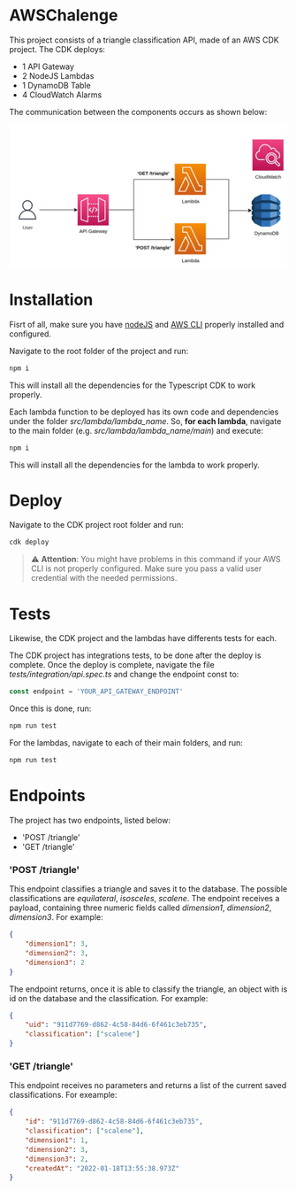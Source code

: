 # AWSChalenge

This project consists of a triangle classification API, made of an AWS CDK project. The CDK deploys:
- 1 API Gateway
- 2 NodeJS Lambdas
- 1 DynamoDB Table
- 4 CloudWatch Alarms

The communication between the components occurs as shown below:

![AWS Diagram](./assets/AWSChalengeDraw.jpeg)

# Installation

Fisrt of all, make sure you have [nodeJS](https://nodejs.org/en/download) and [AWS CLI](https://docs.aws.amazon.com/cli/latest/userguide/cli-chap-getting-started.html) properly installed and configured.

Navigate to the root folder of the project and run: 
```bash
npm i
```
This will install all the dependencies for the Typescript CDK to work properly.

Each lambda function to be deployed has its own code and dependencies under the folder *src/lambda/lambda_name*. So, **for each lambda**, navigate to the main folder (e.g. *src/lambda/lambda_name/main*) and execute:

```bash
npm i
```

This will install all the dependencies for the lambda to work properly.

# Deploy

Navigate to the CDK project root folder and run:
```bash
cdk deploy
```

> :warning: **Attention**: You might have problems in this command if your AWS CLI is not properly configured. Make sure you pass a valid user credential with the needed permissions.


# Tests

Likewise, the CDK project and the lambdas have differents tests for each.

The CDK project has integrations tests, to be done after the deploy is complete. Once the deploy is complete, navigate the file *tests/integration/api.spec.ts* and change the endpoint const to:

```javascript
const endpoint = 'YOUR_API_GATEWAY_ENDPOINT'
```

Once this is done, run:
```bash
npm run test
```
For the lambdas, navigate to each of their main folders, and run:
```bash
npm run test
```

# Endpoints

The project has two endpoints, listed below:

- 'POST /triangle'
- 'GET /triangle'

### 'POST /triangle'
This endpoint classifies a triangle and saves it to the database. The possible classifications are *equilateral*, *isosceles*, *scalene*. The endpoint receives a payload, containing three numeric fields called *dimension1*, *dimension2*, *dimension3*. For example:

```json
{
    "dimension1": 3,
    "dimension2": 3,
    "dimension3": 2
}
```

The endpoint returns, once it is able to classify the triangle, an object with is id on the database and the classification. For example:
```json
{
    "uid": "911d7769-d862-4c58-84d6-6f461c3eb735",
    "classification": ["scalene"]
}
```

### 'GET /triangle'
This endpoint receives no parameters and returns a list of the current saved classifications. For exeample:

```json
{
    "id": "911d7769-d862-4c58-84d6-6f461c3eb735",
    "classification": ["scalene"],
    "dimension1": 1,
    "dimension2": 3,
    "dimension3": 2,
    "createdAt": "2022-01-18T13:55:38.973Z"
}
```
